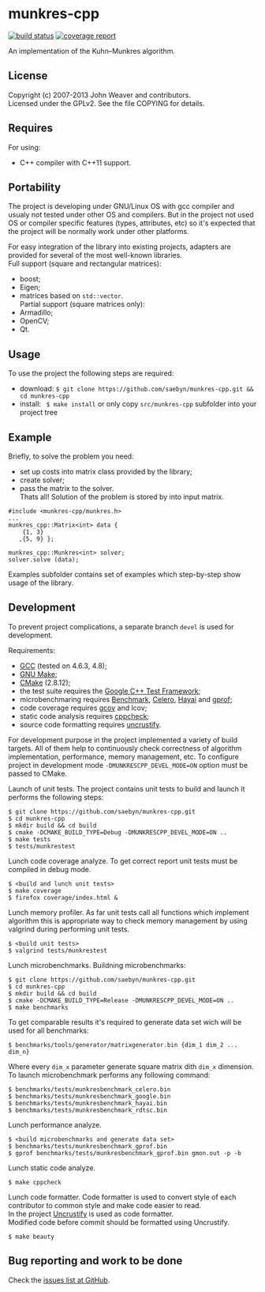 munkres-cpp
===========

[![build status](https://gitlab.com/Gluttton/munkres-cpp/badges/devel/build.svg)](https://gitlab.com/Gluttton/munkres-cpp/commits/devel)
[![coverage report](https://gitlab.com/Gluttton/munkres-cpp/badges/devel/coverage.svg)](https://gitlab.com/Gluttton/munkres-cpp/commits/devel)


An implementation of the Kuhn–Munkres algorithm.



License
-------

Copyright (c) 2007-2013 John Weaver and contributors.  
Licensed under the GPLv2. See the file COPYING for details.



Requires
--------

For using:  
 - C++ compiler with C++11 support.  



Portability
-----------

The project is developing under GNU/Linux OS with gcc compiler and usualy not tested under other OS and compilers.
But in the project not used OS or compiler specific features (types, attributes, etc) so it's expected that the project will be normally work under other platforms.  

For easy integration of the library into existing projects, adapters are provided for several of the most well-known libraries.  
Full support (square and rectangular matrices):  
 - boost;  
 - Eigen;  
 - matrices based on `std::vector`.  
Partial support (square matrices only):  
 - Armadillo;  
 - OpenCV;  
 - Qt.  



Usage
-----

To use the project the following steps are required:  
  - download: ```$ git clone https://github.com/saebyn/munkres-cpp.git && cd munkres-cpp```  
  - install: ``` $ make install``` or only copy ```src/munkres-cpp``` subfolder into your project tree  



Example
-------

Briefly, to solve the problem you need:  
 - set up costs into matrix class provided by the library;  
 - create solver;  
 - pass the matrix to the solver.  
Thats all! Solution of the problem is stored by into input matrix.

```
#include <munkres-cpp/munkres.h>
...
munkres_cpp::Matrix<int> data {
    {1, 3}
   ,{5, 9} };

munkres_cpp::Munkres<int> solver;
solver.solve (data);
```

Examples subfolder contains set of examples which step-by-step show usage of the library.



Development
-----------

To prevent project complications, a separate branch `devel` is used for development.  



Requirements:  
 - [GCC](https://gcc.gnu.org/) (tested on 4.6.3, 4.8);  
 - [GNU Make](https://www.gnu.org/software/make/);  
 - [CMake](http://www.cmake.org/) (2.8.12);  
 - the test suite requires the [Google C++ Test Framework](http://code.google.com/p/googletest/);  
 - microbenchmaring requires [Benchmark](https://github.com/google/benchmark), [Celero](https://github.com/DigitalInBlue/Celero), [Hayai](https://github.com/nickbruun/hayai) and [gprof](http://www.gnu.org/software/binutils/);  
 - code coverage requires [gcov](https://gcc.gnu.org/onlinedocs/gcc/Gcov.html) and lcov;  
 - static code analysis requires [cppcheck](https://github.com/danmar/cppcheck);  
 - source code formatting requires [uncrustify](http://uncrustify.sourceforge.net).  



For development purpose in the project implemented a variety of build targets.
All of them help to continuously check correctness of algorithm implementation, performance, memory management, etc.
To configure project in development mode ```-DMUNKRESCPP_DEVEL_MODE=ON``` option must be passed to CMake.

Launch of unit tests.
The project contains unit tests to build and launch it performs the following steps:
```
$ git clone https://github.com/saebyn/munkres-cpp.git
$ cd munkres-cpp
$ mkdir build && cd build
$ cmake -DCMAKE_BUILD_TYPE=Debug -DMUNKRESCPP_DEVEL_MODE=ON ..
$ make tests
$ tests/munkrestest
```


Lunch code coverage analyze.
To get correct report unit tests must be compiled in debug mode.
```
$ <build and lunch unit tests>
$ make coverage
$ firefox coverage/index.html &
```


Lunch memory profiler.
As far unit tests call all functions which implement algorithm this is appropriate way to check memory management by using valgrind during performing unit tests.
```
$ <build unit tests>
$ valgrind tests/munkrestest
```


Lunch microbenchmarks.
Buildning microbenchmarks:
```
$ git clone https://github.com/saebyn/munkres-cpp.git
$ cd munkres-cpp
$ mkdir build && cd build
$ cmake -DCMAKE_BUILD_TYPE=Release -DMUNKRESCPP_DEVEL_MODE=ON ..
$ make benchmarks
```
To get comparable results it's required to generate data set wich will be used for all benchmarks:
```
$ benchmarks/tools/generator/matrixgenerator.bin {dim_1 dim_2 ... dim_n}
```
Where every ```dim_x``` parameter generate square matrix dith ```dim_x``` dimension.
To launch microbenchmark performs any following command:
```
$ benchmarks/tests/munkresbenchmark_celero.bin
$ benchmarks/tests/munkresbenchmark_google.bin
$ benchmarks/tests/munkresbenchmark_hayai.bin
$ benchmarks/tests/munkresbenchmark_rdtsc.bin
```


Lunch performance analyze.
```
$ <build microbenchmarks and generate data set>
$ benchmarks/tests/munkresbenchmark_gprof.bin
$ gprof benchmarks/tests/munkresbenchmark_gprof.bin gmon.out -p -b
```


Lunch static code analyze.
```
$ make cppcheck
```


Lunch code formatter.
Code formatter is used to convert style of each contributor to common style and make code easier to read.  
In the project [Uncrustify](http://uncrustify.sourceforge.net) is used as code formatter.  
Modified code before commit should be formatted using Uncrustify.  
```
$ make beauty
```


Bug reporting and work to be done
---------------------------------

Check the [issues list at GitHub](https://github.com/saebyn/munkres-cpp/issues?state=open).

